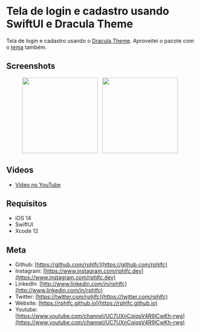 # Tela de login e cadastro usando SwiftUI e Dracula Theme
Tela de login e cadastro usando o [Dracula Theme](https://draculatheme.com/). Aproveitei o pacote com o [tema](https://github.com/rphlfc/Dracula) também.

## Screenshots
<p align="center">
    <img src="https://user-images.githubusercontent.com/16376748/114950053-a63f9f80-9e28-11eb-936d-7c904668d22d.png" width="200"> &nbsp;
    <img src="https://user-images.githubusercontent.com/16376748/114950073-b192cb00-9e28-11eb-8ced-65c33b83beb7.png" width="200"> &nbsp;
</p>

## Vídeos
- [Vídeo no YouTube](https://youtu.be/YzkfUirvd-8)

## Requisitos
- iOS 14
- SwiftUI
- Xcode 12

## Meta
- Github: [https://github.com/rphlfc](https://github.com/rphlfc)
- Instagram: [https://www.instagram.com/rphlfc.dev](https://www.instagram.com/rphlfc.dev)
- LinkedIn: [http://www.linkedin.com/in/rphlfc](http://www.linkedin.com/in/rphlfc)
- Twitter: [https://twitter.com/rphlfc](https://twitter.com/rphlfc)
- Website: [https://rphlfc.github.io](https://rphlfc.github.io)
- Youtube: [https://www.youtube.com/channel/UC7UXnCqiqsV4R9lCwKh-rwg](https://www.youtube.com/channel/UC7UXnCqiqsV4R9lCwKh-rwg)






